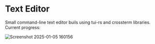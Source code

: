 # Text Editor
Small command-line text editor buils using tui-rs and crossterm libraries.  
Current progress:    

![Screenshot 2025-01-05 160156](https://github.com/user-attachments/assets/ca080f4b-2d68-46af-ad07-e1fb8e9a41dd)
